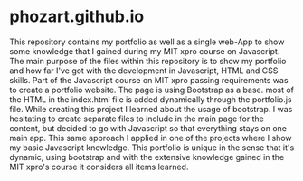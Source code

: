 # phozart.github.io
This repository contains my portfolio as well as a single web-App to show some knowledge that I gained during my MIT xpro course on Javascript.
The main purpose of the files within this repository is to show my portfolio and how far I've got with the development in Javascript, HTML and CSS skills.
Part of the Javascript course on MIT xpro passing requirements was to create a portfolio website.
The page is using Bootstrap as a base. most of the HTML in the index.html file is added dynamically through the portfolio.js file.
While creating this project I learned about the usage of bootstrap.
I was hesitating to create separate files to include in the main page for the content, but decided to go with Javascript so that everything stays on one main app.
This same approach I applied in one of the projects where I show my basic Javascript knowledge.
This portfolio is unique in the sense that it's dynamic, using bootstrap and with the extensive knowledge gained in the MIT xpro's course it considers all items learned.

